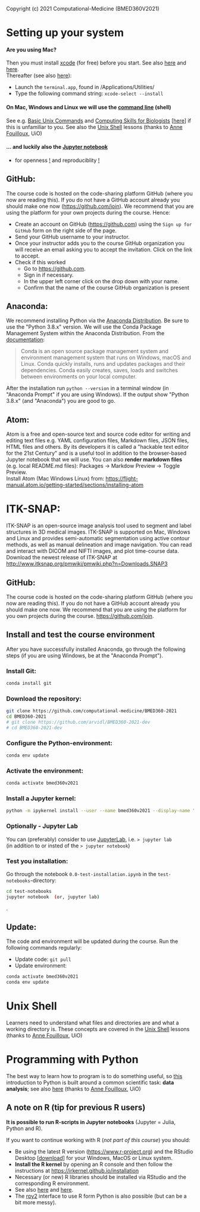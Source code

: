 Copyright (c) 2021 Computational-Medicine  (BMED360V2021)

# Setting up your system

#### Are you using Mac?
Then you must install [xcode](https://developer.apple.com/xcode/resources) (for free) before you start. See also [here](https://www.youtube.com/watch?v=m9m6HozVjo8) and [here](https://medium.com/@LondonAppBrewery/how-to-download-and-setup-xcode-10-for-ios-development-b63bed1865c). <br>Thereafter (see also [here](https://stackoverflow.com/questions/9329243/how-to-install-xcode-command-line-tools)):


- Launch the `terminal.app`, found in /Applications/Utilities/
- Type the following command string: `xcode-select --install`


#### On Mac, Windows and Linux we will use the [command line](https://en.wikipedia.org/wiki/Command-line_interface#Command-line_interpreter) (shell)
See e.g. [Basic Unix Commands](https://people.duke.edu/~ccc14/pcfb/unix.html) and [Computing Skills for Biologists](https://computingskillsforbiologists.com) [[here](https://github.com/CSB-book/CSB)] if this is unfamiliar to you. See also the
[Unix Shell](http://swcarpentry.github.io/shell-novice) lessons (thanks to [Anne Fouilloux](https://www.mn.uio.no/geo/english/people/adm/annefou), UiO)

#### ... and luckily also the [Jupyter notebook](https://www.nature.com/articles/d41586-018-07196-1)
- for openness [!](https://www.nature.com/news/interactive-notebooks-sharing-the-code-1.16261) and reproduciblity [!](https://arxiv.org/pdf/1810.08055.pdf)

## GitHub:
The course code is hosted on the code-sharing platform GitHub (where you now are reading this). If you do not have a GitHub account already you should make one now (https://github.com/join). We recommend that you are using the platform for your own projects during the course. Hence:


- Create an account on GitHub (https://github.com) using the `Sign up for GitHub` form on the right side of the page.
- Send your GitHub username to your instructor.
- Once your instructor adds you to the course GitHub organization you will receive an email asking you to accept the invitation. Click on the link to accept.
- Check if this worked
  - Go to https://github.com.
  - Sign in if necessary.
  - In the upper left corner click on the drop down with your name.
  - Confirm that the name of the course GitHub organization is present

## Anaconda:
We recommend installing Python via the [Anaconda Distribution](https://www.anaconda.com/download). Be sure to use the "Python 3.8.x" version. We will use the Conda Package Management System within the Anaconda Distribution. From the [documentation](https://conda.io/docs):
> Conda is an open source package management system and environment management system that runs on Windows, macOS and Linux. Conda quickly installs, runs and updates packages and their dependencies. Conda easily creates, saves, loads and switches between environments on your local computer.

After the installation run `python --version` in a terminal window (in "Anaconda Prompt" if you are using Windows). If the output show "Python 3.8.x" (and "Anaconda") you are good to go.


## Atom:
Atom is a free and open-source text and source code editor for writing and editing text files e.g. YAML configuration files, Markdown files, JSON files, HTML files and others. By its developers it is called a "hackable text editor for the 21st Century" and is a useful tool in addition to the browser-based Jupyter notebook that we will use.
You can also **render markdown files** (e.g. local README.md files): Packages -> Markdow Preview -> Toggle Preview.<br>
Install Atom (Mac Windows Linux) from: https://flight-manual.atom.io/getting-started/sections/installing-atom

# ITK-SNAP:
ITK-SNAP is an open-source image analysis tool used to segment and label structures in 3D medical images. ITK-SNAP is supported on Mac, Windows and Linux and provides semi-automatic segmentation using active contour methods, as well as manual delineation and image navigation. You can read and interact with DICOM and NIFTI images, and plot time-course data. Download the newest release of ITK-SNAP at http://www.itksnap.org/pmwiki/pmwiki.php?n=Downloads.SNAP3

## GitHub:
The course code is hosted on the code-sharing platform GitHub (where you now are reading this). If you do not have a GitHub account already you should make one now. We recommend that you are using the platform for you own projects during the course. https://github.com/join.

## Install and test the course environment

After you have successfully installed Anaconda, go through the following steps (if you are using Windows, be at the "Anaconda Prompt").

### Install Git:
```bash
conda install git
```
### Download the repository:
```bash
git clone https://github.com/computational-medicine/BMED360-2021
cd BMED360-2021
# git clone https://github.com/arvidl/BMED360-2021-dev
# cd BMED360-2021-dev
```
### Configure the Python-environment:
```bash
conda env update
```

### Activate the environment:
```bash
conda activate bmed360v2021
```

### Install a Jupyter kernel:
```bash
python -m ipykernel install --user --name bmed360v2021 --display-name "BMED360V2021"
```

### Optionally - Jupyter Lab
You can (preferably) consider to use [JupyterLab](https://github.com/jupyterlab/jupyterlab), i.e. `> jupyter lab` <br>
(in addition to or insted of the `> jupyter notebook`)


### Test you installation:
Go through the notebook `0.0-test-installation.ipynb` in the `test-notebooks`-directory:
```bash
cd test-notebooks
jupyter notebook  (or, jupyter lab)
```
.

## Update:
The code and environment will be updated during the course. Run the following commands regularly:
* Update code: `git pull`
* Update environment:
```bash
conda activate bmed360v2021
conda env update
```

# Unix Shell

Learners need to understand what files and directories are and what a working directory is. These concepts are covered in the
[Unix Shell](http://swcarpentry.github.io/shell-novice) lessons (thanks to [Anne Fouilloux](https://www.mn.uio.no/geo/english/people/adm/annefou), UiO)

# Programming with Python

The best way to learn how to program is to do something useful, so [this](http://swcarpentry.github.io/python-novice-inflammation) introduction to Python is built around a common scientific task: **data analysis**; see also [here](https://github.com/annefou/python-novice-inflammation) (thanks to [Anne Fouilloux](https://www.mn.uio.no/geo/english/people/adm/annefou), UiO)


## A note on R (tip for previous R users)

**It is possible to run R-scripts in Jupyter notebooks**  (Jupyter = Julia, Python and R).

If you want to continue working with R (*not part of this course*) you should:

- Be using the latest R version (https://www.r-project.org) and the RStudio Desktop [[download](https://rstudio.com/products/rstudio/download)] for your Windows, MacOS or Linux system.
- **Install the R kernel** by opening an R console and then follow the instructions at https://irkernel.github.io/installation
- Necessary (or new) R libraries should be installed via RStudio and the corresponding R environment.
- See also [here](https://datatofish.com/r-jupyter-notebook) and [here](https://developers.refinitiv.com/article/setup-jupyter-notebook-r).
- The [rpy2](https://github.com/rpy2/rpy2) interface to use R form Python is also possible (but can be a bit more messy).
